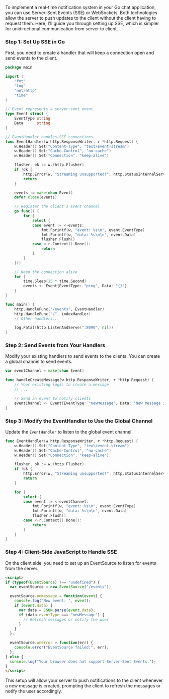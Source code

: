 To implement a real-time notification system in your Go chat application, you can use Server-Sent Events (SSE) or WebSockets. Both technologies allow the server to push updates to the client without the client having to request them. Here, I'll guide you through setting up SSE, which is simpler for unidirectional communication from server to client.

### Step 1: Set Up SSE in Go

First, you need to create a handler that will keep a connection open and send events to the client.

```go
package main

import (
	"fmt"
	"log"
	"net/http"
	"time"
)

// Event represents a server-sent event
type Event struct {
	EventType string
	Data      string
}

// EventHandler handles SSE connections
func EventHandler(w http.ResponseWriter, r *http.Request) {
	w.Header().Set("Content-Type", "text/event-stream")
	w.Header().Set("Cache-Control", "no-cache")
	w.Header().Set("Connection", "keep-alive")

	flusher, ok := w.(http.Flusher)
	if !ok {
		http.Error(w, "Streaming unsupported!", http.StatusInternalServerError)
		return
	}

	events := make(chan Event)
	defer close(events)

	// Register the client's event channel
	go func() {
		for {
			select {
			case event := <-events:
				fmt.Fprintf(w, "event: %s\n", event.EventType)
				fmt.Fprintf(w, "data: %s\n\n", event.Data)
				flusher.Flush()
			case <-r.Context().Done():
				return
			}
		}
	}()

	// Keep the connection alive
	for {
		time.Sleep(15 * time.Second)
		events <- Event{EventType: "ping", Data: "{}"}
	}
}

func main() {
	http.HandleFunc("/events", EventHandler)
	http.HandleFunc("/", indexHandler)
	// Other handlers...

	log.Fatal(http.ListenAndServe(":8090", nil))
}
```

### Step 2: Send Events from Your Handlers

Modify your existing handlers to send events to the clients. You can create a global channel to send events.

```go
var eventChannel = make(chan Event)

func handleCreateMessage(w http.ResponseWriter, r *http.Request) {
	// Your existing logic to create a message
	// ...

	// Send an event to notify clients
	eventChannel <- Event{EventType: "newMessage", Data: "New message in chat"}
}
```

### Step 3: Modify the EventHandler to Use the Global Channel

Update the `EventHandler` to listen to the global event channel.

```go
func EventHandler(w http.ResponseWriter, r *http.Request) {
	w.Header().Set("Content-Type", "text/event-stream")
	w.Header().Set("Cache-Control", "no-cache")
	w.Header().Set("Connection", "keep-alive")

	flusher, ok := w.(http.Flusher)
	if !ok {
		http.Error(w, "Streaming unsupported!", http.StatusInternalServerError)
		return
	}

	for {
		select {
		case event := <-eventChannel:
			fmt.Fprintf(w, "event: %s\n", event.EventType)
			fmt.Fprintf(w, "data: %s\n\n", event.Data)
			flusher.Flush()
		case <-r.Context().Done():
			return
		}
	}
}
```

### Step 4: Client-Side JavaScript to Handle SSE

On the client side, you need to set up an EventSource to listen for events from the server.

```html
<script>
if (typeof(EventSource) !== "undefined") {
  var eventSource = new EventSource("/events");

  eventSource.onmessage = function(event) {
    console.log("New event: ", event);
    if (event.data) {
      var data = JSON.parse(event.data);
      if (data.eventType === "newMessage") {
        // Refresh messages or notify the user
      }
    }
  };

  eventSource.onerror = function(err) {
    console.error("EventSource failed:", err);
  };
} else {
  console.log("Your browser does not support Server-Sent Events.");
}
</script>
```

This setup will allow your server to push notifications to the client whenever a new message is created, prompting the client to refresh the messages or notify the user accordingly.
